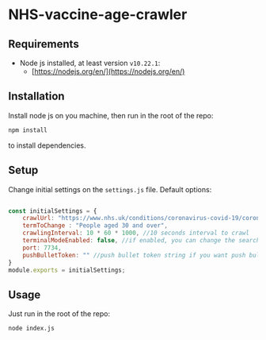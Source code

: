 # NHS-vaccine-age-crawler

##  Requirements
- Node js installed, at least version `v10.22.1`:
    - [https://nodejs.org/en/](https://nodejs.org/en/)

## Installation
Install node js on you machine, then run in the root of the repo:
```bash
npm install
```
to install dependencies.

## Setup
Change initial settings on the `settings.js` file.
Default options:
```js

const initialSettings = {
    crawlUrl: "https://www.nhs.uk/conditions/coronavirus-covid-19/coronavirus-vaccination/who-can-get-the-vaccine/",
    termToChange : "People aged 30 and over",
    crawlingInterval: 10 * 60 * 1000, //10 seconds interval to crawl
    terminalModeEnabled: false, //if enabled, you can change the search term while the crawler is running. Useful for testing.
    port: 7734,
    pushBulletToken: "" //push bullet token string if you want push bullet integration
}
module.exports = initialSettings;
```

## Usage
Just run in the root of the repo:
```bash
node index.js
```
